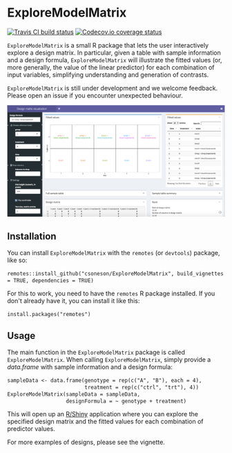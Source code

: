 # ExploreModelMatrix
[![Travis CI build status](https://travis-ci.com/csoneson/ExploreModelMatrix.svg?branch=master)](https://travis-ci.com/csoneson/ExploreModelMatrix)
[![Codecov.io coverage status](https://codecov.io/github/csoneson/ExploreModelMatrix/coverage.svg?branch=master)](https://codecov.io/github/csoneson/ExploreModelMatrix)


`ExploreModelMatrix` is a small R package that lets the user interactively
explore a design matrix. In particular, given a table with sample information
and a design formula, `ExploreModelMatrix` will illustrate the fitted values
(or, more generally, the value of the linear predictor) for each combination of
input variables, simplifying understanding and generation of contrasts.

`ExploreModelMatrix` is still under development and we welcome feedback. Please
open an issue if you encounter unexpected behaviour.

![](inst/www/ExploreModelMatrix.png)

## Installation

You can install `ExploreModelMatrix` with the `remotes` (or `devtools`) package,
like so:

```
remotes::install_github("csoneson/ExploreModelMatrix", build_vignettes = TRUE, dependencies = TRUE)
```

For this to work, you need to have the `remotes` R package installed. If you
don't already have it, you can install it like this:

```
install.packages("remotes")
```

## Usage

The main function in the `ExploreModelMatrix` package is called
`ExploreModelMatrix`. When calling `ExploreModelMatrix`, simply provide a
_data.frame_ with sample information and a design formula:

```
sampleData <- data.frame(genotype = rep(c("A", "B"), each = 4),
                         treatment = rep(c("ctrl", "trt"), 4))
ExploreModelMatrix(sampleData = sampleData,
                   designFormula = ~ genotype + treatment)

```

This will open up an [R/Shiny](https://shiny.rstudio.com/) application where you
can explore the specified design matrix and the fitted values for each
combination of predictor values.

For more examples of designs, please see the vignette. 
